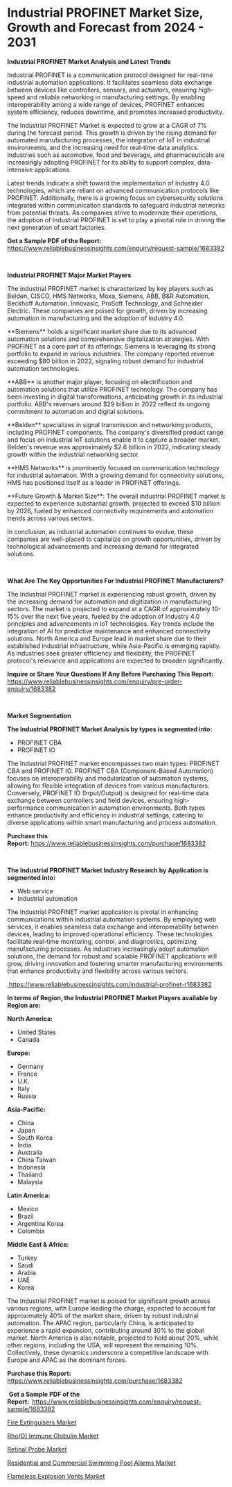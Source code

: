 <p><h1>Industrial PROFINET Market Size, Growth and Forecast from 2024 - 2031</h1></p><p><strong>Industrial PROFINET Market Analysis and Latest Trends</strong></p>
<p><p>Industrial PROFINET is a communication protocol designed for real-time industrial automation applications. It facilitates seamless data exchange between devices like controllers, sensors, and actuators, ensuring high-speed and reliable networking in manufacturing settings. By enabling interoperability among a wide range of devices, PROFINET enhances system efficiency, reduces downtime, and promotes increased productivity.</p><p>The Industrial PROFINET Market is expected to grow at a CAGR of 7% during the forecast period. This growth is driven by the rising demand for automated manufacturing processes, the integration of IoT in industrial environments, and the increasing need for real-time data analytics. Industries such as automotive, food and beverage, and pharmaceuticals are increasingly adopting PROFINET for its ability to support complex, data-intensive applications.</p><p>Latest trends indicate a shift toward the implementation of Industry 4.0 technologies, which are reliant on advanced communication protocols like PROFINET. Additionally, there is a growing focus on cybersecurity solutions integrated within communication standards to safeguard industrial networks from potential threats. As companies strive to modernize their operations, the adoption of Industrial PROFINET is set to play a pivotal role in driving the next generation of smart factories.</p></p>
<p><strong>Get a Sample PDF of the Report:&nbsp;</strong> <a href="https://www.reliablebusinessinsights.com/enquiry/request-sample/1683382?utm_campaign=84&utm_medium=2&utm_source=Github&utm_content=ia&utm_term=29102024&utm_id=industrial-profinet">https://www.reliablebusinessinsights.com/enquiry/request-sample/1683382</a></p>
<p>&nbsp;</p>
<p><strong>Industrial PROFINET Major Market Players</strong></p>
<p><p>The industrial PROFINET market is characterized by key players such as Belden, CISCO, HMS Networks, Moxa, Siemens, ABB, B&R Automation, Beckhoff Automation, Innovasic, ProSoft Technology, and Schneider Electric. These companies are poised for growth, driven by increasing automation in manufacturing and the adoption of Industry 4.0.</p><p>**Siemens** holds a significant market share due to its advanced automation solutions and comprehensive digitalization strategies. With PROFINET as a core part of its offerings, Siemens is leveraging its strong portfolio to expand in various industries. The company reported revenue exceeding $80 billion in 2022, signaling robust demand for industrial automation technologies.</p><p>**ABB** is another major player, focusing on electrification and automation solutions that utilize PROFINET technology. The company has been investing in digital transformations, anticipating growth in its industrial portfolio. ABB's revenues around $29 billion in 2022 reflect its ongoing commitment to automation and digital solutions.</p><p>**Belden** specializes in signal transmission and networking products, including PROFINET components. The company's diversified product range and focus on industrial IoT solutions enable it to capture a broader market. Belden's revenue was approximately $2.6 billion in 2022, indicating steady growth within the industrial networking sector.</p><p>**HMS Networks** is prominently focused on communication technology for industrial automation. With a growing demand for connectivity solutions, HMS has positioned itself as a leader in PROFINET offerings. </p><p>**Future Growth & Market Size**: The overall industrial PROFINET market is expected to experience substantial growth, projected to exceed $10 billion by 2026, fueled by enhanced connectivity requirements and automation trends across various sectors.</p><p>In conclusion, as industrial automation continues to evolve, these companies are well-placed to capitalize on growth opportunities, driven by technological advancements and increasing demand for integrated solutions.</p></p>
<p>&nbsp;</p>
<p><strong>What Are The Key Opportunities For Industrial PROFINET Manufacturers?</strong></p>
<p><p>The Industrial PROFINET market is experiencing robust growth, driven by the increasing demand for automation and digitization in manufacturing sectors. The market is projected to expand at a CAGR of approximately 10-15% over the next five years, fueled by the adoption of Industry 4.0 principles and advancements in IoT technologies. Key trends include the integration of AI for predictive maintenance and enhanced connectivity solutions. North America and Europe lead in market share due to their established industrial infrastructure, while Asia-Pacific is emerging rapidly. As industries seek greater efficiency and flexibility, the PROFINET protocol's relevance and applications are expected to broaden significantly.</p></p>
<p><strong>Inquire or Share Your Questions If Any Before Purchasing This Report:</strong> <a href="https://www.reliablebusinessinsights.com/enquiry/pre-order-enquiry/1683382?utm_campaign=84&utm_medium=2&utm_source=Github&utm_content=ia&utm_term=29102024&utm_id=industrial-profinet">https://www.reliablebusinessinsights.com/enquiry/pre-order-enquiry/1683382</a></p>
<p>&nbsp;</p>
<p><strong>Market Segmentation</strong></p>
<p><strong>The Industrial PROFINET Market Analysis by types is segmented into:</strong></p>
<p><ul><li>PROFINET CBA</li><li>PROFINET IO</li></ul></p>
<p><p>The Industrial PROFINET market encompasses two main types: PROFINET CBA and PROFINET IO. PROFINET CBA (Component-Based Automation) focuses on interoperability and modularization of automation systems, allowing for flexible integration of devices from various manufacturers. Conversely, PROFINET IO (Input/Output) is designed for real-time data exchange between controllers and field devices, ensuring high-performance communication in automation environments. Both types enhance productivity and efficiency in industrial settings, catering to diverse applications within smart manufacturing and process automation.</p></p>
<p><strong>Purchase this Report:&nbsp;</strong><a href="https://www.reliablebusinessinsights.com/purchase/1683382?utm_campaign=84&utm_medium=2&utm_source=Github&utm_content=ia&utm_term=29102024&utm_id=industrial-profinet">https://www.reliablebusinessinsights.com/purchase/1683382</a></p>
<p>&nbsp;</p>
<p><strong>The Industrial PROFINET Market Industry Research by Application is segmented into:</strong></p>
<p><ul><li>Web service</li><li>Industrial automation</li></ul></p>
<p><p>The Industrial PROFINET market application is pivotal in enhancing communications within industrial automation systems. By employing web services, it enables seamless data exchange and interoperability between devices, leading to improved operational efficiency. These technologies facilitate real-time monitoring, control, and diagnostics, optimizing manufacturing processes. As industries increasingly adopt automation solutions, the demand for robust and scalable PROFINET applications will grow, driving innovation and fostering smarter manufacturing environments that enhance productivity and flexibility across various sectors.</p></p>
<p><a href="https://www.reliablebusinessinsights.com/industrial-profinet-r1683382?utm_campaign=84&utm_medium=2&utm_source=Github&utm_content=ia&utm_term=29102024&utm_id=industrial-profinet">&nbsp;https://www.reliablebusinessinsights.com/industrial-profinet-r1683382</a></p>
<p><strong>In terms of Region, the Industrial PROFINET Market Players available by Region are:</strong></p>
<p>
    <p> <strong> North America: </strong>
        <ul>
            <li>United States</li>
            <li>Canada</li>
        </ul>
        </p> 
    <p> <strong> Europe: </strong>
        <ul>
            <li>Germany</li>
            <li>France</li>
            <li>U.K.</li>
            <li>Italy</li>
            <li>Russia</li>
        </ul>
        </p> 
    <p> <strong> Asia-Pacific: </strong>
        <ul>
            <li>China</li>
            <li>Japan</li>
            <li>South Korea</li>
            <li>India</li>
            <li>Australia</li>
            <li>China Taiwan</li>
            <li>Indonesia</li>
            <li>Thailand</li>
            <li>Malaysia</li>
        </ul>
        </p> 
    <p> <strong> Latin America: </strong>
        <ul>
            <li>Mexico</li>
            <li>Brazil</li>
            <li>Argentina Korea</li>
            <li>Colombia</li>
        </ul>
        </p> 
    <p> <strong> Middle East & Africa: </strong>
        <ul>
            <li>Turkey</li>
            <li>Saudi</li>
            <li>Arabia</li>
            <li>UAE</li>
            <li>Korea</li>
        </ul>
    </p>
    </p>
<p><p>The Industrial PROFINET market is poised for significant growth across various regions, with Europe leading the charge, expected to account for approximately 40% of the market share, driven by robust industrial automation. The APAC region, particularly China, is anticipated to experience a rapid expansion, contributing around 30% to the global market. North America is also notable, projected to hold about 20%, while other regions, including the USA, will represent the remaining 10%. Collectively, these dynamics underscore a competitive landscape with Europe and APAC as the dominant forces.</p></p>
<p><strong>Purchase this Report: </strong><a href="https://www.reliablebusinessinsights.com/purchase/1683382?utm_campaign=84&utm_medium=2&utm_source=Github&utm_content=ia&utm_term=29102024&utm_id=industrial-profinet">https://www.reliablebusinessinsights.com/purchase/1683382</a></p>
<p>&nbsp;<strong>Get a Sample PDF of the Report:&nbsp;&nbsp;</strong><a href="https://www.reliablebusinessinsights.com/enquiry/request-sample/1683382?utm_campaign=84&utm_medium=2&utm_source=Github&utm_content=ia&utm_term=29102024&utm_id=industrial-profinet">https://www.reliablebusinessinsights.com/enquiry/request-sample/1683382</a></p>
<p><strong></strong></p>
<p><p><a href="https://www.linkedin.com/pulse/fire-extinguisers-market-global-regional-analysis-focus-region-igqfe?utm_campaign=84&utm_medium=2&utm_source=Github&utm_content=ia&utm_term=29102024&utm_id=industrial-profinet">Fire Extinguisers Market</a></p><p><a href="https://github.com/akrenkthongy/Market-Research-Report-List-1/blob/main/rhod-immune-globulin-market.md?utm_campaign=84&utm_medium=2&utm_source=Github&utm_content=ia&utm_term=29102024&utm_id=industrial-profinet">Rho(D) Immune Globulin Market</a></p><p><a href="https://github.com/MegiDuro586/Market-Research-Report-List-1/blob/main/retinal-probe-market.md?utm_campaign=84&utm_medium=2&utm_source=Github&utm_content=ia&utm_term=29102024&utm_id=industrial-profinet">Retinal Probe Market</a></p><p><a href="https://issuu.com/reportprime-2/docs/residential-and-commercial-swimming_0d3203e2939661?utm_campaign=84&utm_medium=2&utm_source=Github&utm_content=ia&utm_term=29102024&utm_id=industrial-profinet">Residential and Commercial Swimming Pool Alarms Market</a></p><p><a href="https://www.linkedin.com/pulse/market-insights-global-flameless-explosion-vents-forecast-innovation-sonde?utm_campaign=84&utm_medium=2&utm_source=Github&utm_content=ia&utm_term=29102024&utm_id=industrial-profinet">Flameless Explosion Vents Market</a></p></p>